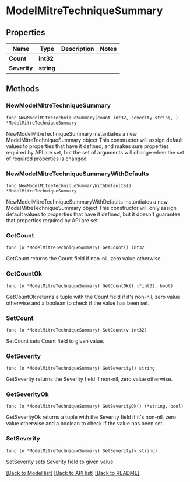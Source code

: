 # ModelMitreTechniqueSummary

## Properties

Name | Type | Description | Notes
------------ | ------------- | ------------- | -------------
**Count** | **int32** |  | 
**Severity** | **string** |  | 

## Methods

### NewModelMitreTechniqueSummary

`func NewModelMitreTechniqueSummary(count int32, severity string, ) *ModelMitreTechniqueSummary`

NewModelMitreTechniqueSummary instantiates a new ModelMitreTechniqueSummary object
This constructor will assign default values to properties that have it defined,
and makes sure properties required by API are set, but the set of arguments
will change when the set of required properties is changed

### NewModelMitreTechniqueSummaryWithDefaults

`func NewModelMitreTechniqueSummaryWithDefaults() *ModelMitreTechniqueSummary`

NewModelMitreTechniqueSummaryWithDefaults instantiates a new ModelMitreTechniqueSummary object
This constructor will only assign default values to properties that have it defined,
but it doesn't guarantee that properties required by API are set

### GetCount

`func (o *ModelMitreTechniqueSummary) GetCount() int32`

GetCount returns the Count field if non-nil, zero value otherwise.

### GetCountOk

`func (o *ModelMitreTechniqueSummary) GetCountOk() (*int32, bool)`

GetCountOk returns a tuple with the Count field if it's non-nil, zero value otherwise
and a boolean to check if the value has been set.

### SetCount

`func (o *ModelMitreTechniqueSummary) SetCount(v int32)`

SetCount sets Count field to given value.


### GetSeverity

`func (o *ModelMitreTechniqueSummary) GetSeverity() string`

GetSeverity returns the Severity field if non-nil, zero value otherwise.

### GetSeverityOk

`func (o *ModelMitreTechniqueSummary) GetSeverityOk() (*string, bool)`

GetSeverityOk returns a tuple with the Severity field if it's non-nil, zero value otherwise
and a boolean to check if the value has been set.

### SetSeverity

`func (o *ModelMitreTechniqueSummary) SetSeverity(v string)`

SetSeverity sets Severity field to given value.



[[Back to Model list]](../README.md#documentation-for-models) [[Back to API list]](../README.md#documentation-for-api-endpoints) [[Back to README]](../README.md)


